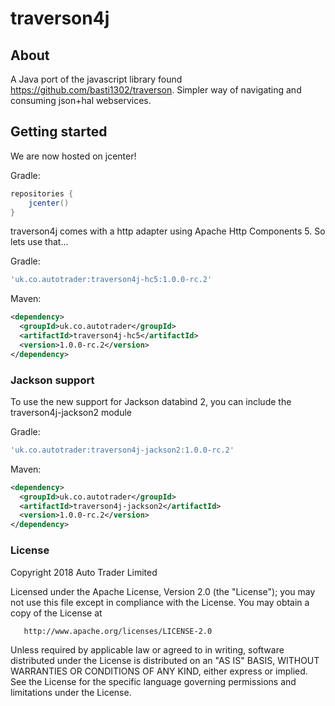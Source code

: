 # traverson4j

## About

A Java port of the javascript library found https://github.com/basti1302/traverson. Simpler way of navigating and consuming json+hal webservices.

## Getting started

We are now hosted on jcenter! 

Gradle:
```gradle
repositories {
    jcenter()
}
```

traverson4j comes with a http adapter using Apache Http Components 5. So lets use that...

Gradle:
```gradle
'uk.co.autotrader:traverson4j-hc5:1.0.0-rc.2'
```

Maven:
```xml
<dependency>
  <groupId>uk.co.autotrader</groupId>
  <artifactId>traverson4j-hc5</artifactId>
  <version>1.0.0-rc.2</version>
</dependency>
```

### Jackson support
To use the new support for Jackson databind 2, you can include the traverson4j-jackson2 module

Gradle:
```gradle
'uk.co.autotrader:traverson4j-jackson2:1.0.0-rc.2'
```

Maven:
```xml
<dependency>
  <groupId>uk.co.autotrader</groupId>
  <artifactId>traverson4j-jackson2</artifactId>
  <version>1.0.0-rc.2</version>
</dependency>
```

### License

   Copyright 2018 Auto Trader Limited

   Licensed under the Apache License, Version 2.0 (the "License");
   you may not use this file except in compliance with the License.
   You may obtain a copy of the License at

       http://www.apache.org/licenses/LICENSE-2.0

   Unless required by applicable law or agreed to in writing, software
   distributed under the License is distributed on an "AS IS" BASIS,
   WITHOUT WARRANTIES OR CONDITIONS OF ANY KIND, either express or implied.
   See the License for the specific language governing permissions and
   limitations under the License.

